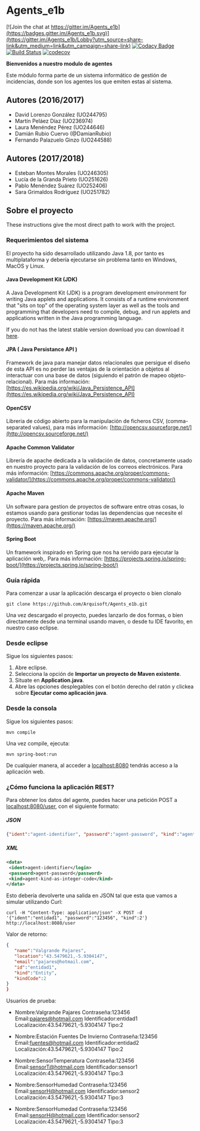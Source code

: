 # Agents_e1b

[![Join the chat at https://gitter.im/Agents_e1b](https://badges.gitter.im/Agents_e1b.svg)](https://gitter.im/Agents_e1b/Lobby?utm_source=share-link&utm_medium=link&utm_campaign=share-link)
[![Codacy Badge](https://api.codacy.com/project/badge/Grade/1d7cb9ab12dd4230a9a1ccdc3a723185)](https://www.codacy.com/app/jelabra/Agents_e1b?utm_source=github.com&amp;utm_medium=referral&amp;utm_content=Arquisoft/Agents_e1b&amp;utm_campaign=Badge_Grade)
[![Build Status](https://travis-ci.org/Arquisoft/Agents_e1b.svg?branch=master)](https://travis-ci.org/Arquisoft/Agents_e1b)
[![codecov](https://codecov.io/gh/Arquisoft/Agents_e1b/branch/master/graph/badge.svg)](https://codecov.io/gh/Arquisoft/Agents_e1b)

**Bienvenidos a nuestro modulo de agentes**
 
Este módulo forma parte de un sistema informático de gestión de incidencias, donde son los agentes los que emiten estas al sistema.


## Autores (2016/2017)

- David Lorenzo González (UO244795)
- Martín Peláez Díaz (UO236974)
- Laura Menéndez Pérez (UO244646)
- Damián Rubio Cuervo (@DamianRubio)
- Fernando Palazuelo Ginzo (UO244588)

## Autores (2017/2018)
- Esteban Montes Morales (UO246305)
- Lucía de la Granda Prieto (UO251626)
- Pablo Menéndez Suárez (UO252406)
- Sara Grimaldos Rodríguez (UO251782)


## Sobre el proyecto
These instructions give the most direct path to work with the project.

### Requerimientos del sistema
El proyecto ha sido desarrollado utilizando Java 1.8, por tanto es multiplataforma y debería ejecutarse sin problema tanto en Windows, MacOS y Linux.

#### Java Development Kit (JDK)
A Java Development Kit (JDK) is a program development environment for writing Java applets and applications. It consists of a runtime environment that "sits on top" of the operating system layer as well as the tools and programming that developers need to compile, debug, and run applets and applications written in the Java programming language.

If you do not has the latest stable version download you can download it [here](http://www.oracle.com/technetwork/java/javase/downloads).

#### JPA  ( Java Persistance API )
Framework de java para manejar datos relacionales que persigue el diseño de esta API es no perder las ventajas de la orientación a objetos al interactuar con una base de datos (siguiendo el patrón de mapeo objeto-relacional).
Para más información: [https://es.wikipedia.org/wiki/Java_Persistence_API](https://es.wikipedia.org/wiki/Java_Persistence_API)

#### OpenCSV
Libreria de código abierto para la manipulación de ficheros CSV, (comma-separated values), para más información: [http://opencsv.sourceforge.net/](http://opencsv.sourceforge.net/)


#### Apache Common Validator
Librería de apache dedicada a la validación de datos, concretamente usado en nuestro proyecto para la validación de los correos electrónicos.
Para más información: [https://commons.apache.org/proper/commons-validator/](https://commons.apache.org/proper/commons-validator/)

#### Apache Maven
Un software para gestion de proyectos de software entre otras cosas, lo estamos usando para gestionar todas las dependencias que necesite el proyecto. Para más información: [https://maven.apache.org/](https://maven.apache.org/)

#### Spring Boot
Un framework inspirado en Spring que nos ha servido para ejecutar la aplicación web,. Para más información: [https://projects.spring.io/spring-boot/](https://projects.spring.io/spring-boot/)

### Guía rápida
Para comenzar a usar la aplicación descarga el proyecto o bien clonalo
```
git clone https://github.com/Arquisoft/Agents_e1b.git
```

Una vez descargado el proyecto, puedes lanzarlo de dos formas, o bien directamente desde una terminal usando maven, o desde tu IDE favorito, en nuestro caso eclipse.

### Desde eclipse
Sigue los siguientes pasos:
1. Abre eclipse.
2. Selecciona la opción de **Importar un proyecto de Maven existente**.
3. Situate en **Application.java**.
4. Abre las opciones desplegables con el botón derecho del ratón y clickea sobre **Ejecutar como aplicación java**.

### Desde la consola
Sigue los siguientes pasos:
```
mvn compile
```
Una vez compile, ejecuta:
```
mvn spring-boot:run
```

De cualquier manera, al acceder a [localhost:8080](http://localhost:8080) tendrás acceso a la aplicación web.

### ¿Cómo funciona la aplicación REST?

Para obtener los datos del agente, puedes hacer una petición POST a [localhost:8080/user](http://localhost:8080/user), con el siguiente formato:

##### JSON
```json
{"ident":"agent-identifier", "password":"agent-password", "kind":"agent-kind-as-integer-code"}
```

##### XML
```xml
<data>
 <ident>agent-identifier</login>
 <password>agent-password</password>
 <kind>agent-kind-as-integer-code</kind>
</data>
```
Esto debería devolverte una salida en JSON tal que esta que vamos a simular utilizando Curl:

```
curl -H "Content-Type: application/json" -X POST -d '{"ident":"entidad1", "password":"123456", "kind":2'} http://localhost:8080/user
```

Valor de retorno:
```json
{  
   "name":"Valgrande Pajares",
   "location":"43.5479621,-5.9304147",
   "email":"pajares@hotmail.com",
   "id":"entidad1",
   "kind":"Entity",
   "kindCode":2
}
}
```

Usuarios de prueba:

- Nombre:Valgrande Pajares Contraseña:123456 Email:pajares@hotmail.com Identificador:entidad1  Localización:43.5479621,-5.9304147 Tipo:2

- Nombre:Estación Fuentes De Invierno Contraseña:123456 Email:fuentes@hotmail.com Identificador:entidad2 Localización:43.5479621,-5.9304147 Tipo:2

- Nombre:SensorTemperatura Contraseña:123456 Email:sensorT@hotmail.com Identificador:sensor1 Localización:43.5479621,-5.9304147 Tipo:3

- Nombre:SensorHumedad Contraseña:123456 Email:sensorH@hotmail.com Identificador:sensor2 Localización:43.5479621,-5.9304147 Tipo:3

- Nombre:SensorHumedad Contraseña:123456 Email:sensorH@hotmail.com Identificador:sensor2 Localización:43.5479621,-5.9304147 Tipo:3

